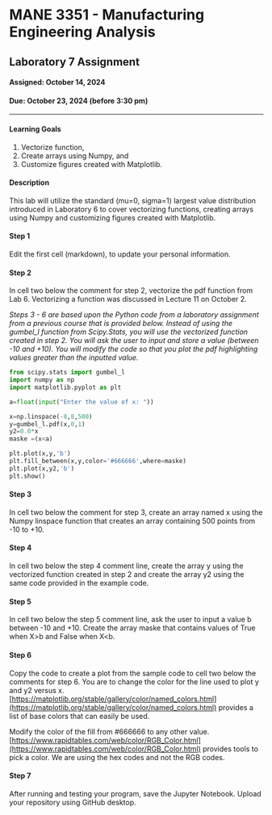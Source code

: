 # MANE 3351 - Manufacturing Engineering Analysis

## Laboratory 7 Assignment

#### Assigned: October 14, 2024

#### Due: October 23, 2024 (before 3:30 pm)

---

#### Learning Goals

1.  Vectorize function,
1.  Create arrays using Numpy, and
1.  Customize figures created with Matplotlib.

#### Description

This lab will utilize the standard (mu=0, sigma=1) largest value distribution introduced in Laboratory 6 to cover vectorizing functions, creating arrays using Numpy and customizing figures created with Matplotlib.

#### Step 1

Edit the first cell (markdown), to update your personal information.

#### Step 2

In cell two below the comment for step 2, vectorize the pdf function from Lab 6. Vectorizing a function was discussed in Lecture 11 on October 2.

*Steps 3 - 6 are based upon the Python code from a laboratory assignment from a previous course that is provided below. Instead of using the gumbel_l function from Scipy.Stats, you will use the vectorized function created in step 2. You will ask the user to input and store a value  (between -10 and +10).  You will modify the code so that you plot the pdf highlighting values greater than the inputted value.*


```python
from scipy.stats import gumbel_l
import numpy as np
import matplotlib.pyplot as plt

a=float(input("Enter the value of x: "))

x=np.linspace(-8,8,500)
y=gumbel_l.pdf(x,0,1)
y2=0.0*x
maske =(x<a)

plt.plot(x,y,'b')
plt.fill_between(x,y,color='#666666',where=maske)
plt.plot(x,y2,'b')
plt.show()
```

#### Step 3

In cell two below the comment for step 3, create an array named x using the Numpy linspace function that creates an array containing 500 points from -10 to +10.


#### Step 4

In cell two below the step 4 comment line, create the array y using the vectorized function created in step 2 and create the array y2 using the same code provided in the example code.

#### Step 5

In cell two below the step 5 comment line, ask the user to input a value b between -10 and +10. Create the array maske that contains values of True when X>b and False when X<b.

#### Step 6

Copy the code to create a plot from the sample code to cell two below the comments for step 6. You are to change the color for the line used to plot y and y2 versus x. [https://matplotlib.org/stable/gallery/color/named_colors.html](https://matplotlib.org/stable/gallery/color/named_colors.html) provides a list of base colors that can easily be used.

Modify the color of the fill from #666666 to any other value. [https://www.rapidtables.com/web/color/RGB_Color.html](https://www.rapidtables.com/web/color/RGB_Color.html) provides tools to pick a color. We are using the hex codes and not the RGB codes.

#### Step 7 

After running and testing your program, save the Jupyter Notebook. Upload your repository using GitHub desktop.